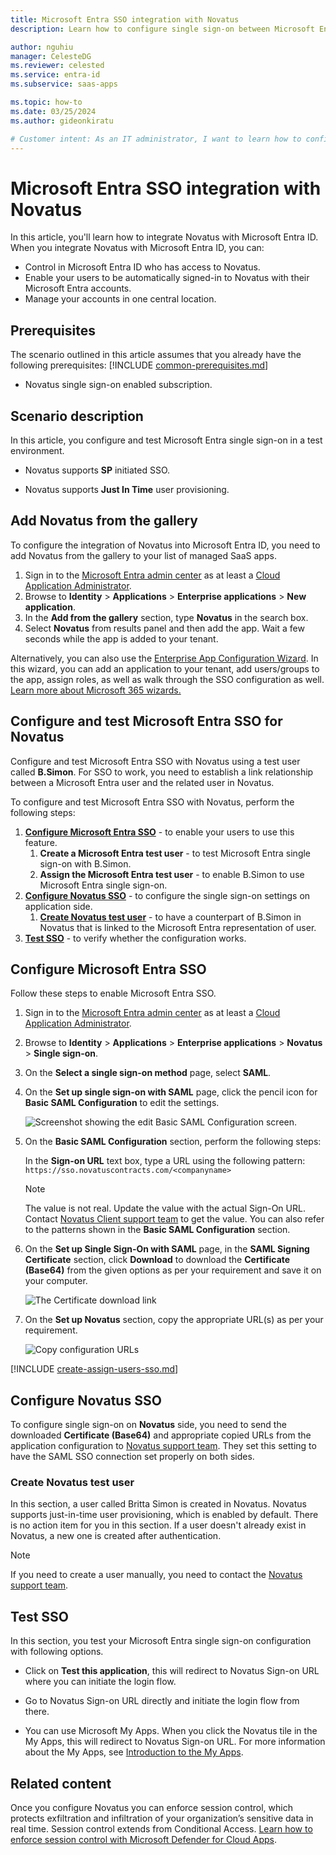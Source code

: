 ```yaml
---
title: Microsoft Entra SSO integration with Novatus
description: Learn how to configure single sign-on between Microsoft Entra ID and Novatus.

author: nguhiu
manager: CelesteDG
ms.reviewer: celested
ms.service: entra-id
ms.subservice: saas-apps

ms.topic: how-to
ms.date: 03/25/2024
ms.author: gideonkiratu

# Customer intent: As an IT administrator, I want to learn how to configure single sign-on between Microsoft Entra ID and Novatus so that I can control who has access to Novatus, enable automatic sign-in with Microsoft Entra accounts, and manage my accounts in one central location.
---
```

# Microsoft Entra SSO integration with Novatus

In this article,  you'll learn how to integrate Novatus with Microsoft Entra ID. When you integrate Novatus with Microsoft Entra ID, you can:

* Control in Microsoft Entra ID who has access to Novatus.
* Enable your users to be automatically signed-in to Novatus with their Microsoft Entra accounts.
* Manage your accounts in one central location.

## Prerequisites
The scenario outlined in this article assumes that you already have the following prerequisites:
[!INCLUDE [common-prerequisites.md](~/identity/saas-apps/includes/common-prerequisites.md)]
* Novatus single sign-on enabled subscription.

## Scenario description

In this article,  you configure and test Microsoft Entra single sign-on in a test environment.

* Novatus supports **SP** initiated SSO.

* Novatus supports **Just In Time** user provisioning.

## Add Novatus from the gallery

To configure the integration of Novatus into Microsoft Entra ID, you need to add Novatus from the gallery to your list of managed SaaS apps.

1. Sign in to the [Microsoft Entra admin center](https://entra.microsoft.com) as at least a [Cloud Application Administrator](~/identity/role-based-access-control/permissions-reference.md#cloud-application-administrator).
1. Browse to **Identity** > **Applications** > **Enterprise applications** > **New application**.
1. In the **Add from the gallery** section, type **Novatus** in the search box.
1. Select **Novatus** from results panel and then add the app. Wait a few seconds while the app is added to your tenant.

 Alternatively, you can also use the [Enterprise App Configuration Wizard](https://portal.office.com/AdminPortal/home?Q=Docs#/azureadappintegration). In this wizard, you can add an application to your tenant, add users/groups to the app, assign roles, as well as walk through the SSO configuration as well. [Learn more about Microsoft 365 wizards.](/microsoft-365/admin/misc/azure-ad-setup-guides)

<a name='configure-and-test-azure-ad-sso-for-novatus'></a>

## Configure and test Microsoft Entra SSO for Novatus

Configure and test Microsoft Entra SSO with Novatus using a test user called **B.Simon**. For SSO to work, you need to establish a link relationship between a Microsoft Entra user and the related user in Novatus.

To configure and test Microsoft Entra SSO with Novatus, perform the following steps:

1. **[Configure Microsoft Entra SSO](#configure-azure-ad-sso)** - to enable your users to use this feature.
    1. **Create a Microsoft Entra test user** - to test Microsoft Entra single sign-on with B.Simon.
    2. **Assign the Microsoft Entra test user** - to enable B.Simon to use Microsoft Entra single sign-on.
2. **[Configure Novatus SSO](#configure-novatus-sso)** - to configure the single sign-on settings on application side.
    1. **[Create Novatus test user](#create-novatus-test-user)** - to have a counterpart of B.Simon in Novatus that is linked to the Microsoft Entra representation of user.
3. **[Test SSO](#test-sso)** - to verify whether the configuration works.

<a name='configure-azure-ad-sso'></a>

## Configure Microsoft Entra SSO

Follow these steps to enable Microsoft Entra SSO.

1. Sign in to the [Microsoft Entra admin center](https://entra.microsoft.com) as at least a [Cloud Application Administrator](~/identity/role-based-access-control/permissions-reference.md#cloud-application-administrator).
1. Browse to **Identity** > **Applications** > **Enterprise applications** > **Novatus** > **Single sign-on**.
1. On the **Select a single sign-on method** page, select **SAML**.
1. On the **Set up single sign-on with SAML** page, click the pencil icon for **Basic SAML Configuration** to edit the settings.

   ![Screenshot showing the edit Basic SAML Configuration screen.](common/edit-urls.png)

1. On the **Basic SAML Configuration** section, perform the following steps:

    In the **Sign-on URL** text box, type a URL using the following pattern:
    `https://sso.novatuscontracts.com/<companyname>`

	> [!NOTE]
	> The value is not real. Update the value with the actual Sign-On URL. Contact [Novatus Client support team](mailto:jvinci@novatusinc.com) to get the value. You can also refer to the patterns shown in the **Basic SAML Configuration** section.

1. On the **Set up Single Sign-On with SAML** page, in the **SAML Signing Certificate** section, click **Download** to download the **Certificate (Base64)** from the given options as per your requirement and save it on your computer.

	![The Certificate download link](common/certificatebase64.png)

1. On the **Set up Novatus** section, copy the appropriate URL(s) as per your requirement.

	![Copy configuration URLs](common/copy-configuration-urls.png)

<a name='create-an-azure-ad-test-user'></a>

[!INCLUDE [create-assign-users-sso.md](~/identity/saas-apps/includes/create-assign-users-sso.md)]

## Configure Novatus SSO

To configure single sign-on on **Novatus** side, you need to send the downloaded **Certificate (Base64)** and appropriate copied URLs from the application configuration to [Novatus support team](mailto:jvinci@novatusinc.com). They set this setting to have the SAML SSO connection set properly on both sides.

### Create Novatus test user

In this section, a user called Britta Simon is created in Novatus. Novatus supports just-in-time user provisioning, which is enabled by default. There is no action item for you in this section. If a user doesn't already exist in Novatus, a new one is created after authentication.

>[!NOTE]
>If you need to create a user manually, you need to contact the [Novatus support team](mailto:jvinci@novatusinc.com). 
> 

## Test SSO

In this section, you test your Microsoft Entra single sign-on configuration with following options. 

* Click on **Test this application**, this will redirect to Novatus Sign-on URL where you can initiate the login flow. 

* Go to Novatus Sign-on URL directly and initiate the login flow from there.

* You can use Microsoft My Apps. When you click the Novatus tile in the My Apps, this will redirect to Novatus Sign-on URL. For more information about the My Apps, see [Introduction to the My Apps](https://support.microsoft.com/account-billing/sign-in-and-start-apps-from-the-my-apps-portal-2f3b1bae-0e5a-4a86-a33e-876fbd2a4510).

## Related content

Once you configure Novatus you can enforce session control, which protects exfiltration and infiltration of your organization’s sensitive data in real time. Session control extends from Conditional Access. [Learn how to enforce session control with Microsoft Defender for Cloud Apps](/cloud-app-security/proxy-deployment-aad).
